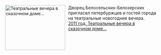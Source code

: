 <!--2025-01-02 00:00:00-->
<div class="yb">
  <div class="rss smaller1"><a href="https://www.kino-teatr.ru/teatr/history/1-2/1330/" title="Театральные вечера в сказочном доме…"><img src="https://www.kino-teatr.ru/history/0/3/1330/poster.jpg" width="196" height="147" align="left" hspace="5" style="margin: 0px 10px 0px 5px" alt="Театральные вечера в сказочном доме…"/></a>Дворец Белосельских-Белозерских пригласил петербуржцев и гостей города на театральные новогодние вечера. <br><a class="light" href="https://www.kino-teatr.ru/teatr/history/1-2/1330/">2011 год. Театральные вечера в сказочном доме…</a></div>
</div>
